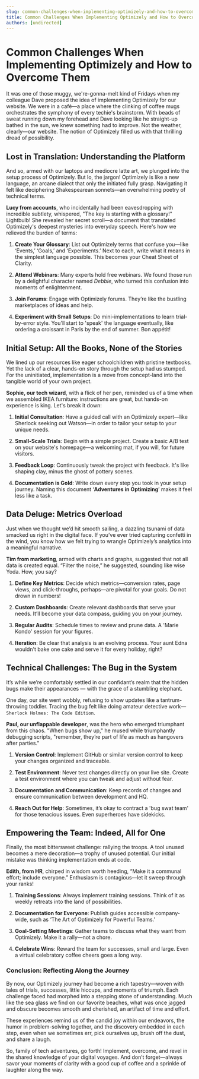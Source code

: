 ```yaml
---
slug: common-challenges-when-implementing-optimizely-and-how-to-overcome-them
title: Common Challenges When Implementing Optimizely and How to Overcome Them
authors: [undirected]
---
```



# Common Challenges When Implementing Optimizely and How to Overcome Them

It was one of those muggy, we're-gonna-melt kind of Fridays when my colleague Dave proposed the idea of implementing Optimizely for our website. We were in a café—a place where the clinking of coffee mugs orchestrates the symphony of every techie's brainstorm. With beads of sweat running down my forehead and Dave looking like he straight-up bathed in the sun, we knew something had to improve. Not the weather, clearly—our website. The notion of Optimizely filled us with that thrilling dread of possibility.

## Lost in Translation: Understanding the Platform

And so, armed with our laptops and mediocre latte art, we plunged into the setup process of Optimizely. But lo, the jargon! Optimizely is like a new language, an arcane dialect that only the initiated fully grasp. Navigating it felt like deciphering Shakespearean sonnets—an overwhelming poetry of technical terms.

**Lucy from accounts**, who incidentally had been eavesdropping with incredible subtlety, whispered, "The key is starting with a glossary!" Lightbulb! She revealed her secret scroll—a document that translated Optimizely's deepest mysteries into everyday speech. Here's how we relieved the burden of terms:

1. **Create Your Glossary**: List out Optimizely terms that confuse you—like ‘Events,’ ‘Goals,’ and ‘Experiments.’ Next to each, write what it means in the simplest language possible. This becomes your Cheat Sheet of Clarity.
   
2. **Attend Webinars**: Many experts hold free webinars. We found those run by a delightful character named *Debbie*, who turned this confusion into moments of enlightenment.

3. **Join Forums**: Engage with Optimizely forums. They’re like the bustling marketplaces of ideas and help.

4. **Experiment with Small Setups**: Do mini-implementations to learn trial-by-error style. You'll start to 'speak' the language eventually, like ordering a croissant in Paris by the end of summer. Bon appétit!

## Initial Setup: All the Books, None of the Stories

We lined up our resources like eager schoolchildren with pristine textbooks. Yet the lack of a clear, hands-on story through the setup had us stumped. For the uninitiated, implementation is a move from concept-land into the tangible world of your own project.

**Sophie, our tech wizard**, with a flick of her pen, reminded us of a time when we assembled IKEA furniture: instructions are great, but hands-on experience is king. Let's break it down:

1. **Initial Consultation**: Have a guided call with an Optimizely expert—like Sherlock seeking out Watson—in order to tailor your setup to your unique needs.

2. **Small-Scale Trials**: Begin with a simple project. Create a basic A/B test on your website's homepage—a welcoming mat, if you will, for future visitors.

3. **Feedback Loop**: Continuously tweak the project with feedback. It's like shaping clay, minus the ghost of pottery scenes.

4. **Documentation is Gold**: Write down every step you took in your setup journey. Naming this document ‘**Adventures in Optimizing**’ makes it feel less like a task.

## Data Deluge: Metrics Overload

Just when we thought we’d hit smooth sailing, a dazzling tsunami of data smacked us right in the digital face. If you’ve ever tried capturing confetti in the wind, you know how we felt trying to wrangle Optimizely’s analytics into a meaningful narrative.

**Tim from marketing**, armed with charts and graphs, suggested that not all data is created equal. “Filter the noise,” he suggested, sounding like wise Yoda. How, you say?

1. **Define Key Metrics**: Decide which metrics—conversion rates, page views, and click-throughs, perhaps—are pivotal for your goals. Do not drown in numbers! 

2. **Custom Dashboards**: Create relevant dashboards that serve your needs. It’ll become your data compass, guiding you on your journey.

3. **Regular Audits**: Schedule times to review and prune data. A 'Marie Kondo' session for your figures.

4. **Iteration**: Be clear that analysis is an evolving process. Your aunt Edna wouldn't bake one cake and serve it for every holiday, right?

## Technical Challenges: The Bug in the System

It’s while we’re comfortably settled in our confidant’s realm that the hidden bugs make their appearances — with the grace of a stumbling elephant.

One day, our site went wobbly, refusing to show updates like a tantrum-throwing toddler. Tracing the bug felt like doing amateur detective work—`Sherlock Holmes: The Code Edition`. 

**Paul, our unflappable developer**, was the hero who emerged triumphant from this chaos. "When bugs show up," he mused while triumphantly debugging scripts, "remember, they’re part of life as much as hangovers after parties."

1. **Version Control**: Implement GitHub or similar version control to keep your changes organized and traceable. 

2. **Test Environment**: Never test changes directly on your live site. Create a test environment where you can tweak and adjust without fear.

3. **Documentation and Communication**: Keep records of changes and ensure communication between development and HQ.

4. **Reach Out for Help**: Sometimes, it’s okay to contract a 'bug swat team' for those tenacious issues. Even superheroes have sidekicks.

## Empowering the Team: Indeed, All for One

Finally, the most bittersweet challenge: rallying the troops. A tool unused becomes a mere decoration—a trophy of unused potential. Our initial mistake was thinking implementation ends at code.

**Edith, from HR**, chirped in wisdom worth heeding, “Make it a communal effort; include everyone.” Enthusiasm is contagious—let it sweep through your ranks!

1. **Training Sessions**: Always implement training sessions. Think of it as weekly retreats into the land of possibilities.

2. **Documentation for Everyone**: Publish guides accessible company-wide, such as ‘The Art of Optimizely for Powerful Teams.’

3. **Goal-Setting Meetings**: Gather teams to discuss what they want from Optimizely. Make it a rally—not a chore.

4. **Celebrate Wins**: Reward the team for successes, small and large. Even a virtual celebratory coffee cheers goes a long way.

### Conclusion: Reflecting Along the Journey

By now, our Optimizely journey had become a rich tapestry—woven with tales of trials, successes, little hiccups, and moments of triumph. Each challenge faced had morphed into a stepping stone of understanding. Much like the sea glass we find on our favorite beaches, what was once jagged and obscure becomes smooth and cherished, an artifact of time and effort.

These experiences remind us of the candid joy within our endeavors, the humor in problem-solving together, and the discovery embedded in each step, even when we sometimes err, pick ourselves up, brush off the dust, and share a laugh.

So, family of tech adventures, go forth! Implement, overcome, and revel in the shared knowledge of your digital voyages. And don’t forget—always savor your moments of clarity with a good cup of coffee and a sprinkle of laughter along the way.